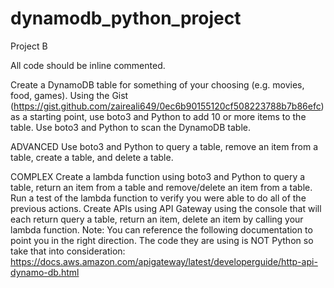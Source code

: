 # dynamodb_python_project

Project B

All code should be inline commented.

Create a DynamoDB table for something of your choosing (e.g. movies, food, games).
Using the Gist (https://gist.github.com/zaireali649/0ec6b90155120cf508223788b7b86efc) as a starting point, use boto3 and Python to add 10 or more items to the table.
Use boto3 and Python to scan the DynamoDB table.

ADVANCED
Use boto3 and Python to query a table, remove an item from a table, create a table, and delete a table.

COMPLEX
Create a lambda function using boto3 and Python to query a table, return an item from a table and remove/delete an item from a table.
Run a test of the lambda function to verify you were able to do all of the previous actions.
Create APIs using API Gateway using the console that will each return query a table, return an item, delete an item by calling your lambda function.
Note: You can reference the following documentation to point you in the right direction. The code they are using is NOT Python so take that into consideration: https://docs.aws.amazon.com/apigateway/latest/developerguide/http-api-dynamo-db.html
